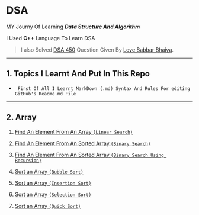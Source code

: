 # DSA
MY Journy Of Learning __*Data Structure And Algorithm*__

  I Used **C++** Language To Learn DSA

> I also Solved [DSA 450](https://drive.google.com/file/d/1FMdN_OCfOI0iAeDlqswCiC2DZzD4nPsb/view) Question Given By [Love Babbar Bhaiya](https://www.youtube.com/channel/UCQHLxxBFrbfdrk1jF0moTpw). 



---


## 1. Topics I Learnt And Put In This Repo

- ` First Of All I Learnt MarkDown (.md) Syntax And Rules For editing GitHub's Readme.md File`

---

## 2. Array


  1. [Find An Element From An Array `(Linear Search)`](https://github.com/RahulKumar-703/Dsa-in-CPP/blob/main/Array/FindElement.cpp) 

  2. [Find An Element From An Sorted Array `(Binary Search)`](https://github.com/RahulKumar-703/Dsa-in-CPP/blob/main/Array/BinarySearch.cpp)

  3. [Find An Element From An Sorted Array `(Binary Search Using Recursion)`](https://github.com/RahulKumar-703/Dsa-in-CPP/blob/main/Array/BinarySearchRecursion.cpp)

  4. [Sort an Array `(Bubble Sort)`](https://github.com/RahulKumar-703/Dsa-in-CPP/blob/main/Array/BubbleSort.cpp)
  
  5. [Sort an Array `(Insertion Sort)`](https://github.com/RahulKumar-703/Dsa-in-CPP/blob/main/Array/InsertionSort.cpp)

  6. [Sort an Array `(Selection Sort)`](https://github.com/RahulKumar-703/Dsa-in-CPP/blob/main/Array/SelectionSort.cpp)

  6. [Sort an Array `(Quick Sort)`](https://github.com/RahulKumar-703/Dsa-in-CPP/blob/main/Array/QuickSort.cpp)
